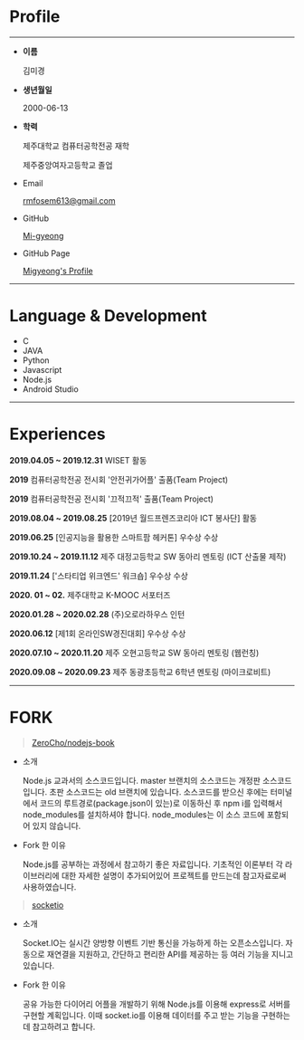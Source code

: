 # Profile

---

- **이름**

    김미경

- **생년월일**

     2000-06-13

- **학력**

    제주대학교 컴퓨터공학전공 재학

    제주중앙여자고등학교 졸업

- Email

    rmfosem613@gmail.com

- GitHub

    [Mi-gyeong](https://github.com/rmfosem613)

- GitHub Page

   [Migyeong's Profile](https://rmfosem613.github.io/Profile-blog/)

---

# Language & Development

- C
- JAVA
- Python
- Javascript
- Node.js
- Android Studio

---

# Experiences

**2019.04.05 ~ 2019.12.31**   WISET 활동

**2019**   컴퓨터공학전공 전시회 '안전귀가어플' 출품(Team Project)

**2019**   컴퓨터공학전공 전시회 '끄적끄적' 출품(Team Project)

**2019.08.04 ~ 2019.08.25**  [2019년 월드프렌즈코리아 ICT 봉사단] 활동

**2019.06.25**   [인공지능을 활용한 스마트팜 헤커톤] 우수상 수상

**2019.10.24 ~ 2019.11.12**  제주 대정고등학교 SW 동아리 멘토링 (ICT 산출물 제작)

**2019.11.24**   ['스타티업 위크엔드' 워크숍] 우수상 수상

**2020. 01 ~ 02.**   제주대학교 K-MOOC 서포터즈

**2020.01.28 ~ 2020.02.28**   (주)오로라하우스 인턴

**2020.06.12**  [제1회 온라인SW경진대회] 우수상 수상

**2020.07.10 ~ 2020.11.20**  제주 오현고등학교 SW 동아리 멘토링 (웹런칭)

**2020.09.08 ~ 2020.09.23**  제주 동광초등학교 6학년 멘토링 (마이크로비트)


---

# FORK

> [ZeroCho/nodejs-book](https://github.com/ZeroCho/nodejs-book)
- 소개

    Node.js 교과서의 소스코드입니다.
    master 브랜치의 소스코드는 개정판 소스코드입니다. 초판 소스코드는 old 브랜치에 있습니다.
    소스코드를 받으신 후에는 터미널에서 코드의 루트경로(package.json이 있는)로 이동하신 후 npm i를 입력해서 node_modules를 설치하셔야 합니다. node_modules는 이 소스 코드에 포함되어 있지 않습니다.

- Fork 한 이유

    Node.js를 공부하는 과정에서 참고하기 좋은 자료입니다. 기초적인 이론부터 각 라이브러리에 대한 자세한 설명이 추가되어있어 프로젝트를 만드는데 참고자료로써 사용하였습니다.

> [socketio](https://github.com/socketio/socket.io)
- 소개

    Socket.IO는 실시간 양방향 이벤트 기반 통신을 가능하게 하는 오픈소스입니다. 자동으로 재연결을 지원하고, 간단하고 편리한 API를 제공하는 등 여러 기능을 지니고 있습니다.


- Fork 한 이유

    공유 가능한 다이어리 어플을 개발하기 위해 Node.js를 이용해 express로 서버를 구현할 계획입니다. 이때 socket.io를 이용해 데이터를 주고 받는 기능을 구현하는데 참고하려고 합니다.